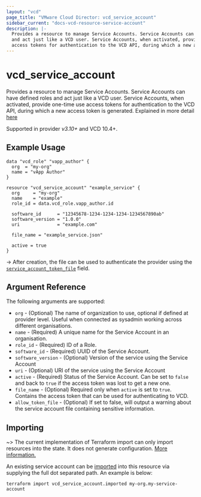 ```yaml
---
layout: "vcd"
page_title: "VMware Cloud Director: vcd_service_account"
sidebar_current: "docs-vcd-resource-service-account"
description: |-
  Provides a resource to manage Service Accounts. Service Accounts can have defined roles
  and act just like a VCD user. Service Accounts, when activated, provide one-time use
  access tokens for authentication to the VCD API, during which a new access token is generated.
---
```


# vcd\_service\_account 

Provides a resource to manage Service Accounts. Service Accounts can have defined roles
and act just like a VCD user. Service Accounts, when activated, provide one-time use
access tokens for authentication to the VCD API, during which a new access token is generated.
Explained in more detail [here][service-accounts]

Supported in provider *v3.10+* and VCD 10.4+.

## Example Usage 

```hcl
data "vcd_role" "vapp_author" {
  org  = "my-org"
  name = "vApp Author"
}

resource "vcd_service_account" "example_service" {
  org     = "my-org"
  name    = "example"
  role_id = data.vcd_role.vapp_author.id

  software_id      = "12345678-1234-1234-1234-1234567890ab"
  software_version = "1.0.0"
  uri              = "example.com"

  file_name = "example_service.json"

  active = true
}
```

-> After creation, the file can be used to authenticate the provider using the [`service_account_token_file`][provider-service-account-token-file] field.

## Argument Reference

The following arguments are supported:

* `org` - (Optional) The name of organization to use, optional if defined at provider level. Useful
  when connected as sysadmin working across different organisations.
* `name` - (Required) A unique name for the Service Account in an organisation.
* `role_id` - (Required) ID of a Role.
* `software_id` - (Required) UUID of the Service Account.
* `software_version` - (Optional) Version of the service using the Service Account
* `uri` - (Optional) URI of the service using the Service Account
* `active` - (Required) Status of the Service Account. Can be set to `false` and back to `true` if
  the access token was lost to get a new one.
* `file_name` - (Optional) Required only when `active` is set to `true`. Contains the access token
  that can be used for authenticating to VCD.
* `allow_token_file` - (Optional) If set to false, will output a warning about the service account file
  containing sensitive information.

## Importing

~> The current implementation of Terraform import can only import resources into the state.
It does not generate configuration. [More information.][docs-import]

An existing service account can be [imported][docs-import] into this resource via supplying
the full dot separated path. An example is below:

```
terraform import vcd_service_account.imported my-org.my-service-account 
```

[service-accounts]: https://blogs.vmware.com/cloudprovider/2022/07/cloud-director-service-accounts.html
[docs-import]: https://www.terraform.io/docs/import/
[provider-service-account-token-file]: /providers/vmware/vcd/latest/docs#service_account_token_file
